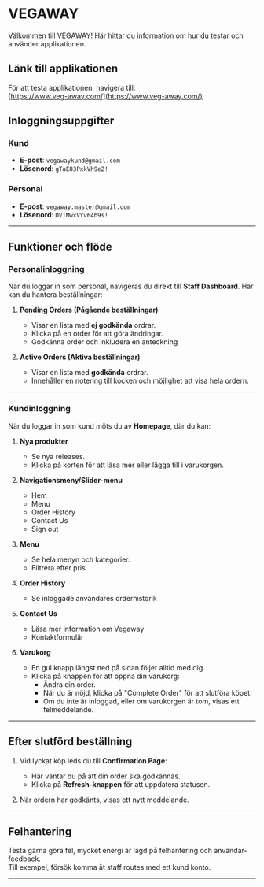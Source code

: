 # VEGAWAY

Välkommen till VEGAWAY! Här hittar du information om hur du testar och använder applikationen.

## Länk till applikationen

För att testa applikationen, navigera till:  
[https://www.veg-away.com/](https://www.veg-away.com/)

## Inloggningsuppgifter

### Kund
- **E-post**: `vegawaykund@gmail.com`  
- **Lösenord**: `gTaE83PxkVh9e2!`

### Personal
- **E-post**: `vegaway.master@gmail.com`  
- **Lösenord**: `DVIMwxVYv64h9s!`

---

## Funktioner och flöde

### Personalinloggning

När du loggar in som personal, navigeras du direkt till **Staff Dashboard**. Här kan du hantera beställningar:

1. **Pending Orders (Pågående beställningar)**  
   - Visar en lista med **ej godkända** ordrar.  
   - Klicka på en order för att göra ändringar.
   - Godkänna order och inkludera en anteckning

2. **Active Orders (Aktiva beställningar)**  
   - Visar en lista med **godkända** ordrar.  
   - Innehåller en notering till kocken och möjlighet att visa hela ordern.

---

### Kundinloggning

När du loggar in som kund möts du av **Homepage**, där du kan:

1. **Nya produkter**  
   - Se nya releases.  
   - Klicka på korten för att läsa mer eller lägga till i varukorgen.

2. **Navigationsmeny/Slider-menu**  
   - Hem 
   - Menu
   - Order History
   - Contact Us
   - Sign out
3. **Menu**
   - Se hela menyn och kategorier.
   - Filtrera efter pris
4. **Order History**
   - Se inloggade användares orderhistorik
5. **Contact Us**
   - Läsa mer information om Vegaway
   - Kontaktformulär

6. **Varukorg**  
   - En gul knapp längst ned på sidan följer alltid med dig.  
   - Klicka på knappen för att öppna din varukorg:  
     - Ändra din order.  
     - När du är nöjd, klicka på "Complete Order" för att slutföra köpet.  
     - Om du inte är inloggad, eller om varukorgen är tom, visas ett felmeddelande.

---

## Efter slutförd beställning

1. Vid lyckat köp leds du till **Confirmation Page**:  
   - Här väntar du på att din order ska godkännas.  
   - Klicka på **Refresh-knappen** för att uppdatera statusen.

2. När ordern har godkänts, visas ett nytt meddelande.

---

## Felhantering

Testa gärna göra fel, mycket energi är lagd på felhantering och användar-feedback.  
Till exempel, försök komma åt staff routes med ett kund konto.  

---


